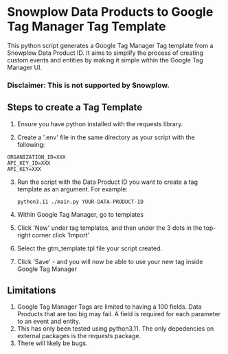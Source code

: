 # Snowplow Data Products to Google Tag Manager Tag Template

This python script generates a Google Tag Manager Tag template from a Snowplow Data Product ID. It aims to simplify the process of creating custom events and entities by making it simple within the Google Tag Manager UI.

### Disclaimer: This is not supported by Snowplow.

## Steps to create a Tag Template

1. Ensure you have python installed with the requests library.

2. Create a '.env' file in the same directory as your script with the following:

```
ORGANIZATION_ID=XXX
API_KEY_ID=XXX
API_KEY=XXX
```

3. Run the script with the Data Product ID you want to create a tag template as an argument. For example:

   `python3.11 ./main.py YOUR-DATA-PRODUCT-ID`

4. Within Google Tag Manager, go to templates
   
5. Click 'New' under tag templates, and then under the 3 dots in the top-right corner click 'Import'

6. Select the gtm_template.tpl file your script created.

7. Click 'Save' - and you will now be able to use your new tag inside Google Tag Manager

## Limitations

1. Google Tag Manager Tags are limited to having a 100 fields. Data Products that are too big may fail. A field is required for each parameter to an event and entity.
2. This has only been tested using python3.11. The only depedencies on external packages is the requests package.
3. There will likely be bugs.

